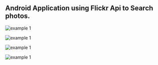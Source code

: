 ## Android Application using Flickr Api to Search photos.

![example 1](screenshots/one.png)


![example 1](screenshots/two.png)

![example 1](screenshots/three.png)

![example 1](screenshots/four.png)